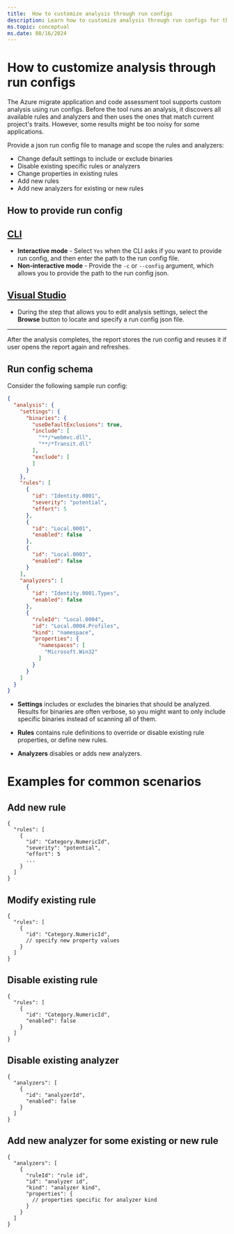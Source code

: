 ```yaml
---
title:  How to customize analysis through run configs
description: Learn how to customize analysis through run configs for the Azure migrate application and code assessment for .NET
ms.topic: conceptual
ms.date: 08/16/2024
---
```


# How to customize analysis through run configs

The Azure migrate application and code assessment tool supports custom analysis using run configs. Before the tool runs an analysis, it discovers all available rules and analyzers and then uses the ones that match current project's traits. However, some results might be too noisy for some applications.

Provide a json run config file to manage and scope the rules and analyzers:

- Change default settings to include or exclude binaries  
- Disable existing specific rules or analyzers  
- Change properties in existing rules
- Add new rules  
- Add new analyzers for existing or new rules  

## How to provide run config

## [CLI](#tab/cli)

- **Interactive mode** - Select `Yes` when the CLI asks if you want to provide run config, and then enter the path to the run config file.
- **Non-interactive mode** - Provide the `-c` or `--config` argument, which allows you to provide the path to the run config json.

## [Visual Studio](#tab/visual-studio)

- During the step that allows you to edit analysis settings, select the **Browse** button to locate and specify a run config json file.

---

After the analysis completes, the report stores the run config and reuses it if user opens the report again and refreshes.

## Run config schema

Consider the following sample run config:

```json
{
  "analysis": {
    "settings": {
      "binaries": {
        "useDefaultExclusions": true,
        "include": [
          "**/*webmvc.dll",
          "**/*Transit.dll"
        ],
        "exclude": [
        ]
      }
    },
    "rules": [
      {
        "id": "Identity.0001",
        "severity": "potential",
        "effort": 5
      },
      {
        "id": "Local.0001",
        "enabled": false
      },
      {
        "id": "Local.0003",
        "enabled": false
      }
    ],
    "analyzers": [
      {
        "id": "Identity.0001.Types",
        "enabled": false
      },
      {
        "ruleId": "Local.0004",
        "id": "Local.0004.Profiles",
        "kind": "namespace",
        "properties": {
          "namespaces": [
            "Microsoft.Win32"
          ]
        }
      }
    ]
  }
}
```

- **Settings** includes or excludes the binaries that should be analyzed. Results for binaries are often verbose, so you might want to only include specific binaries instead of scanning all of them.

- **Rules** contains rule definitions to override or disable existing rule properties, or define new rules.

- **Analyzers** disables or adds new analyzers.

# Examples for common scenarios

## Add new rule

```
{
  "rules": [
    {
      "id": "Category.NumericId",
      "severity": "potential",
      "effort": 5
      ...
    }
  ]
}
```

## Modify existing rule

```
{
  "rules": [
    {
      "id": "Category.NumericId",
      // specify new property values
    }
  ]
}
```

## Disable existing rule

```
{
  "rules": [
    {
      "id": "Category.NumericId",
      "enabled": false
    }
  ]
}
```

## Disable existing analyzer

```
{
  "analyzers": [
    {
      "id": "analyzerId",
      "enabled": false
    }
  ]
}
```

## Add new analyzer for some existing or new rule

```
{
  "analyzers": [
    {
      "ruleId": "rule id",
      "id": "analyzer id",
      "kind": "analyzer kind",
      "properties": {
        // properties specific for analyzer kind
      }
    }
  ]
}
```
